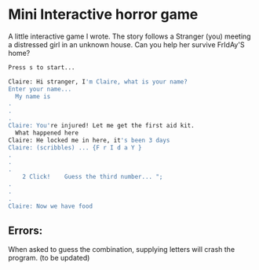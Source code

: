# Mini Interactive horror game

A little interactive game I wrote. The story follows a Stranger (you) meeting a distressed girl in an unknown house. Can you help her survive FrIdAy'S home?

```bash
Press s to start...

Claire: Hi stranger, I'm Claire, what is your name?
Enter your name...
  My name is
.
.
.
Claire: You're injured! Let me get the first aid kit.
  What happened here
Claire: He locked me in here, it's been 3 days
Claire: (scribbles) ... {F r I d a Y }
.
.
.
    2 Click!    Guess the third number... ";
.
.
.
Claire: Now we have food
```

## Errors:

When asked to guess the combination, supplying letters will crash the program. (to be updated)

